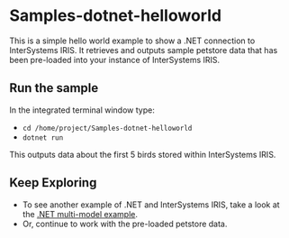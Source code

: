 # Samples-dotnet-helloworld
This is a simple hello world example to show a .NET connection to InterSystems IRIS. It retrieves and outputs sample petstore data that has been pre-loaded into your instance of InterSystems IRIS.


## Run the sample
In the integrated terminal window type: 

* `cd /home/project/Samples-dotnet-helloworld`  
* `dotnet run`

	
This outputs data about the first 5 birds stored within InterSystems IRIS.
	
## Keep Exploring
* To see another example of .NET and InterSystems IRIS, take a look at the [.NET multi-model example](../quickstarts-multimodel-dotnet/README.md).
* Or, continue to work with the pre-loaded petstore data.
	

